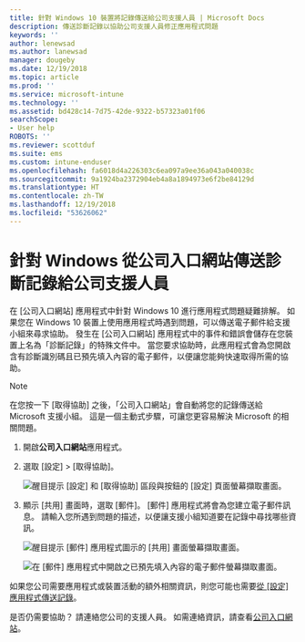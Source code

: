 ```yaml
---
title: 針對 Windows 10 裝置將記錄傳送給公司支援人員 | Microsoft Docs
description: 傳送診斷記錄以協助公司支援人員修正應用程式問題
keywords: ''
author: lenewsad
ms.author: lanewsad
manager: dougeby
ms.date: 12/19/2018
ms.topic: article
ms.prod: ''
ms.service: microsoft-intune
ms.technology: ''
ms.assetid: bd428c14-7d75-42de-9322-b57323a01f06
searchScope:
- User help
ROBOTS: ''
ms.reviewer: scottduf
ms.suite: ems
ms.custom: intune-enduser
ms.openlocfilehash: fa6018d4a226303c6ea097a9ee36a043a040038c
ms.sourcegitcommit: 9a1924ba2372904eb4a8a1894973e6f2be84129d
ms.translationtype: HT
ms.contentlocale: zh-TW
ms.lasthandoff: 12/19/2018
ms.locfileid: "53626062"
---
```

# <a name="send-diagnostic-logs-to-your-company-support-from-company-portal-for-windows"></a>針對 Windows 從公司入口網站傳送診斷記錄給公司支援人員

在 [公司入口網站] 應用程式中針對 Windows 10 進行應用程式問題疑難排解。 如果您在 Windows 10 裝置上使用應用程式時遇到問題，可以傳送電子郵件給支援小組來尋求協助。 發生在 [公司入口網站] 應用程式中的事件和錯誤會儲存在您裝置上名為「診斷記錄」的特殊文件中。 當您要求協助時，此應用程式會為您開啟含有診斷識別碼且已預先填入內容的電子郵件，以便讓您能夠快速取得所需的協助。

> [!Note]       
> 在您按一下 [取得協助] 之後，「公司入口網站」會自動將您的記錄傳送給 Microsoft 支援小組。 這是一個主動式步驟，可讓您更容易解決 Microsoft 的相關問題。  

1. 開啟**公司入口網站**應用程式。
2. 選取 [設定] > [取得協助]。  

   ![醒目提示 [設定] 和 [取得協助] 區段與按鈕的 [設定] 頁面螢幕擷取畫面。](./media/1811_Get_Help_Windows_Cpapp.png)    

3. 顯示 [共用] 畫面時，選取 [郵件]。 [郵件] 應用程式將會為您建立電子郵件訊息。 請輸入您所遇到問題的描述，以便讓支援小組知道要在記錄中尋找哪些資訊。

   ![醒目提示 [郵件] 應用程式圖示的 [共用] 畫面螢幕擷取畫面。](./media/1811_Mail_Logs_Windows_CPapp.png)  


   ![在 [郵件] 應用程式中開啟之已預先填入內容的電子郵件螢幕擷取畫面。](./media/1811_Get_Help_Email_Windows_CPapp.png)  

如果您公司需要應用程式或裝置活動的額外相關資訊，則您可能也需要[從 [設定] 應用程式傳送記錄](send-logs-to-your-it-admin-settings-windows.md)。  

是否仍需要協助？ 請連絡您公司的支援人員。 如需連絡資訊，請查看[公司入口網站](https://go.microsoft.com/fwlink/?linkid=2010980)。  
